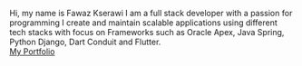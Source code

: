Hi, my name is
Fawaz Kserawi
I am a full stack developer with a passion for programming
I create and maintain scalable applications using different tech stacks with focus on Frameworks such as Oracle Apex, Java Spring, Python Django, Dart Conduit and Flutter.<br>
<a href="http://django-env.eba-3sncfhyg.us-west-2.elasticbeanstalk.com/">My Portfolio</a>
